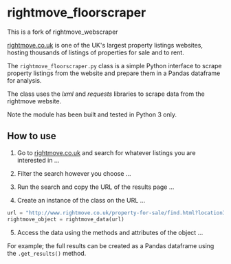 # rightmove_floorscraper
This is a fork of rightmove_webscraper

<a href="http://www.rightmove.co.uk/">rightmove.co.uk</a> is one of the UK's largest property listings websites, hosting thousands of  listings of properties for sale and to rent.

The <code>rightmove_floorscraper.py</code> class is a simple Python interface to scrape property listings from the website and prepare them in a Pandas dataframe for analysis.

The class uses the <i>lxml</i> and <i>requests</i> libraries to scrape data from the rightmove website.

Note the module has been built and tested in Python 3 only.

## How to use

1) Go to <a href="http://www.rightmove.co.uk/">rightmove.co.uk</a> and search for whatever listings you are interested in ...

2) Filter the search however you choose ...

3) Run the search and copy the URL of the results page ...

4) Create an instance of the class on the URL ...

```python
url = "http://www.rightmove.co.uk/property-for-sale/find.html?locationIdentifier= [...] "
rightmove_object = rightmove_data(url)
```

5) Access the data using the methods and attributes of the object ...

For example; the full results can be created as a Pandas dataframe using the <code>.get_results()</code> method.